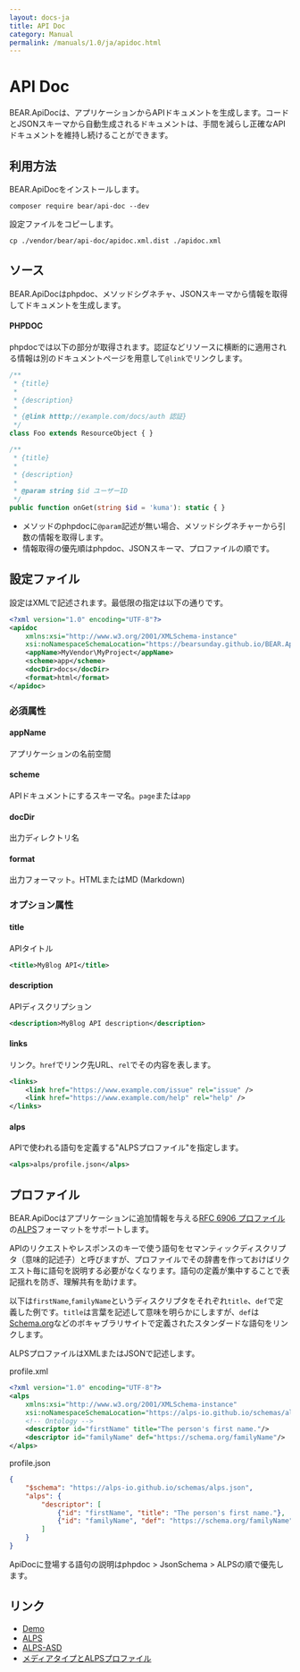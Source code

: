 ```yaml
---
layout: docs-ja
title: API Doc
category: Manual
permalink: /manuals/1.0/ja/apidoc.html
---
```


# API Doc

BEAR.ApiDocは、アプリケーションからAPIドキュメントを生成します。コードとJSONスキーマから自動生成されるドキュメントは、手間を減らし正確なAPIドキュメントを維持し続けることができます。

## 利用方法

BEAR.ApiDocをインストールします。

```
composer require bear/api-doc --dev
```

設定ファイルをコピーします。

```
cp ./vendor/bear/api-doc/apidoc.xml.dist ./apidoc.xml
```

## ソース

BEAR.ApiDocはphpdoc、メソッドシグネチャ、JSONスキーマから情報を取得してドキュメントを生成します。

#### PHPDOC

phpdocでは以下の部分が取得されます。認証などリソースに横断的に適用される情報は別のドキュメントページを用意して`@link`でリンクします。

```php
/**
 * {title}
 *
 * {description}
 *
 * {@link htttp;//example.com/docs/auth 認証}
 */
class Foo extends ResourceObject { }
```

```php
/**
 * {title}
 *
 * {description}
 *
 * @param string $id ユーザーID
 */
public function onGet(string $id = 'kuma'): static { }
```

* メソッドのphpdocに`@param`記述が無い場合、メソッドシグネチャーから引数の情報を取得します。
* 情報取得の優先順はphpdoc、JSONスキーマ、プロファイルの順です。

## 設定ファイル

設定はXMLで記述されます。最低限の指定は以下の通りです。

```xml
<?xml version="1.0" encoding="UTF-8"?>
<apidoc
    xmlns:xsi="http://www.w3.org/2001/XMLSchema-instance"
    xsi:noNamespaceSchemaLocation="https://bearsunday.github.io/BEAR.ApiDoc/apidoc.xsd">
    <appName>MyVendor\MyProject</appName>
    <scheme>app</scheme>
    <docDir>docs</docDir>
    <format>html</format>
</apidoc>
```

### 必須属性

#### appName
アプリケーションの名前空間

#### scheme
APIドキュメントにするスキーマ名。`page`または`app`

#### docDir
出力ディレクトリ名

#### format
出力フォーマット。HTMLまたはMD (Markdown)

### オプション属性

#### title
APIタイトル
```xml
<title>MyBlog API</title>
```

#### description
APIディスクリプション
```xml
<description>MyBlog API description</description>
```

#### links
リンク。`href`でリンク先URL、`rel`でその内容を表します。
```xml
<links>
    <link href="https://www.example.com/issue" rel="issue" />
    <link href="https://www.example.com/help" rel="help" />
</links>
```

#### alps
APIで使われる語句を定義する"ALPSプロファイル"を指定します。
```xml
<alps>alps/profile.json</alps>
```

## プロファイル

BEAR.ApiDocはアプリケーションに追加情報を与える[RFC 6906 プロファイル](https://tools.ietf.org/html/rfc6906)の[ALPS](http://alps.io/)フォーマットをサポートします。

APIのリクエストやレスポンスのキーで使う語句をセマンティックディスクリプタ（意味的記述子）と呼びますが、プロファイルでその辞書を作っておけばリクエスト毎に語句を説明する必要がなくなります。語句の定義が集中することで表記揺れを防ぎ、理解共有を助けます。

以下は`firstName`,`familyName`というディスクリプタをそれぞれ`title`、`def`で定義した例です。`title`は言葉を記述して意味を明らかにしますが、`def`は[Schema.org](https://schema.org/)などのボキャブラリサイトで定義されたスタンダードな語句をリンクします。

ALPSプロファイルはXMLまたはJSONで記述します。

profile.xml
```xml
<?xml version="1.0" encoding="UTF-8"?>
<alps
    xmlns:xsi="http://www.w3.org/2001/XMLSchema-instance"
    xsi:noNamespaceSchemaLocation="https://alps-io.github.io/schemas/alps.xsd">
    <!-- Ontology -->
    <descriptor id="firstName" title="The person's first name."/>
    <descriptor id="familyName" def="https://schema.org/familyName"/>
</alps>
```

profile.json
```json
{
    "$schema": "https://alps-io.github.io/schemas/alps.json",
    "alps": {
        "descriptor": [
            {"id": "firstName", "title": "The person's first name."},
            {"id": "familyName", "def": "https://schema.org/familyName"}
        ]
    }
}
```

ApiDocに登場する語句の説明はphpdoc > JsonSchema > ALPSの順で優先します。

## リンク

* [Demo](https://bearsunday.github.io/BEAR.ApiDoc/)
* [ALPS](http://alps.io/)
* [ALPS-ASD](https://github.com/koriym/app-state-diagram)
* [メディアタイプとALPSプロファイル](https://qiita.com/koriym/items/2e928efb2167d559052e)
